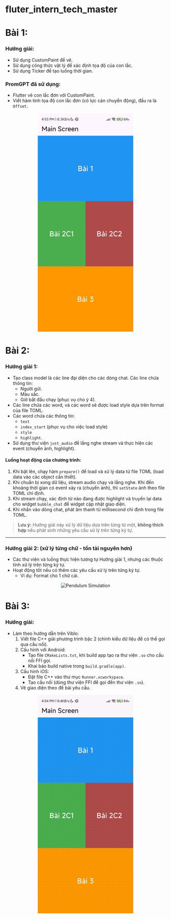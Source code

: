 # fluter_intern_tech_master

# Bài 1:

### Hướng giải: 
- Sử dụng CustomPaint để vẽ.
- Sử dụng công thức vật lý để xác định tọa độ của con lắc.
- Sử dụng Ticker để tạo luồng thời gian.

### PromGPT đã sử dụng:
- Flutter vẽ con lắc đơn với CustomPaint.
- Viết hàm tính tọa độ con lắc đơn (có lực cản chuyển động), đầu ra là `Offset`.

<p align="center">
  <img src="lib/1/1.gif" alt="Pendulum Simulation" width="300">
</p>

# Bài 2:

### Hướng giải 1:
- Tạo class model là các line đại diện cho các dòng chat. Các line chứa thông tin:
  - Người gửi.
  - Màu sắc.
  - Giờ bắt đầu chạy (phục vụ cho ý 4).
- Các line chứa các word, và các word sẽ được load style dựa trên format của file TOML.
- Các word chứa các thông tin: 
  - `text`
  - `index_start` (phục vụ cho việc load style)
  - `style`
  - `highlight`.
- Sử dụng thư viện `just_audio` để lắng nghe stream và thực hiện các event (chuyển ảnh, highlight).

#### Luồng hoạt động của chương trình:
1. Khi bật lên, chạy hàm `prepare()` để load và xử lý data từ file TOML (load data vào các object cần thiết).
2. Khi chuẩn bị xong dữ liệu, stream audio chạy và lắng nghe. Khi đến khoảng thời gian có event xảy ra (chuyển ảnh), thì `setState` ảnh theo file TOML chỉ định.
3. Khi stream chạy, xác định từ nào đang được highlight và truyền lại data cho widget `bubble_chat` để widget cập nhật giao diện.
4. Khi nhấn vào dòng chat, phát âm thanh từ millisecond chỉ định trong file TOML.

> **Lưu ý:** Hướng giải này xử lý dữ liệu dựa trên từng từ một, **không thích hợp** nếu phát sinh những yêu cầu xử lý trên từng ký tự.

---

### Hướng giải 2: (xử lý từng chữ - tốn tài nguyên hơn)
- Các thư viện và luồng thực hiện tương tự Hướng giải 1, nhưng các thuộc tính xử lý trên từng ký tự.
- Hoạt động tốt nếu có thêm các yêu cầu xử lý trên từng ký tự. 
  - Ví dụ: Format cho 1 chữ cái.

<p align="center">
  <img src="lib/2/2.gif" alt="Pendulum Simulation" width="300">
</p>

# Bài 3:

### Hướng giải:
- Làm theo hướng dẫn trên Viblo:
  1. Viết file C++ giải phương trình bậc 2 (chỉnh kiểu dữ liệu để có thể gọi qua cầu nối).
  2. Cấu hình với Android:
     - Tạo file `CMakeLists.txt`, khi build app tạo ra thư viện `.so` cho cầu nối FFI gọi.
     - Khai báo build native trong `build.gradle(app)`.
  3. Cấu hình iOS:
     - Đặt file C++ vào thư mục `Runner.xcworkspace`.
     - Tạo cầu nối (dùng thư viện FFI để gọi đến thư viện `.so`).
  4. Vẽ giao diện theo đề bài yêu cầu.

<p align="center">
  <img src="lib/3/3.gif" alt="Pendulum Simulation" width="300">
</p>
